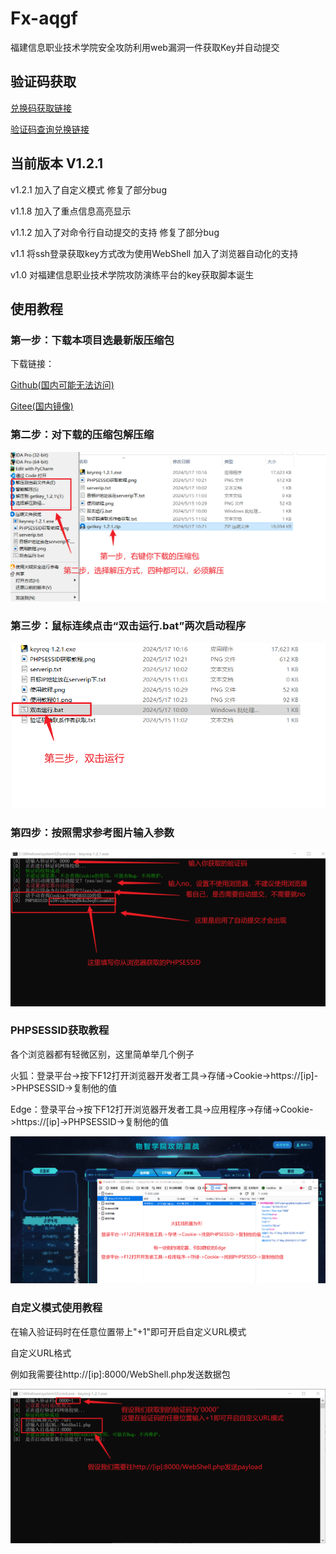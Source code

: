 # Fx-aqgf

福建信息职业技术学院安全攻防利用web漏洞一件获取Key并自动提交

## 验证码获取

[兑换码获取链接](https://afdian.net/item/b797bf2013fe11ef915f52540025c377)

[验证码查询兑换链接](https://py.alini.cn)

## 当前版本 V1.2.1

v1.2.1
加入了自定义模式
修复了部分bug

v1.1.8
加入了重点信息高亮显示

v1.1.2
加入了对命令行自动提交的支持
修复了部分bug

v1.1
将ssh登录获取key方式改为使用WebShell
加入了浏览器自动化的支持

v1.0
对福建信息职业技术学院攻防演练平台的key获取脚本诞生

## 使用教程

### 第一步：下载本项目选最新版压缩包

下载链接：

[Github(国内可能无法访问)](https://github.com/Azizi030/Fx-aqgf/releases)

[Gitee(国内镜像)](https://gitee.com/zaizaiu/Fx-aqgf/releases)

### 第二步：对下载的压缩包解压缩

![image](https://github.com/Azizi030/Fx-aqgf/blob/main/images/%E4%BD%BF%E7%94%A8%E6%95%99%E7%A8%8B01.png?raw=true)

### 第三步：鼠标连续点击“双击运行.bat”两次启动程序

![image](https://github.com/Azizi030/Fx-aqgf/blob/main/images/%E4%BD%BF%E7%94%A8%E6%95%99%E7%A8%8B02.png?raw=true)

### 第四步：按照需求参考图片输入参数

![image](https://github.com/Azizi030/Fx-aqgf/blob/main/images/%E4%BD%BF%E7%94%A8%E6%95%99%E7%A8%8B03.png?raw=true)

### PHPSESSID获取教程

各个浏览器都有轻微区别，这里简单举几个例子

火狐：登录平台->按下F12打开浏览器开发者工具->存储->Cookie->https://[ip]->PHPSESSID->复制他的值

Edge：登录平台->按下F12打开浏览器开发者工具->应用程序->存储->Cookie->https://[ip]->PHPSESSID->复制他的值

![images](https://github.com/Azizi030/Fx-aqgf/blob/main/images/PHPSESSID%E8%8E%B7%E5%8F%96%E6%95%99%E7%A8%8B.png?raw=true)

### 自定义模式使用教程

在输入验证码时在任意位置带上"+1"即可开启自定义URL模式

自定义URL格式

例如我需要往http://[ip]:8000/WebShell.php发送数据包

![images](https://github.com/Azizi030/Fx-aqgf/blob/main/images/%E8%87%AA%E5%AE%9A%E4%B9%89%E6%A8%A1%E5%BC%8F%E4%BD%BF%E7%94%A8%E6%95%99%E7%A8%8B.png?raw=true)





